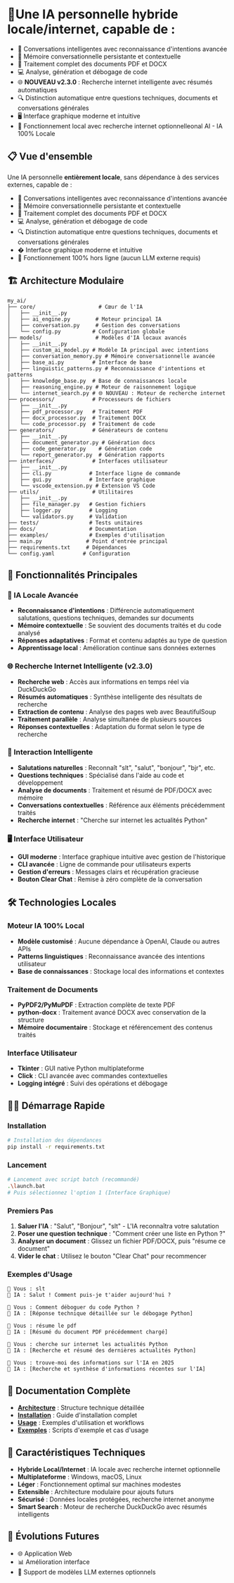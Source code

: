 # 🤖Une IA personnelle **hybride locale/internet**, capable de :
- 💬 Conversations intelligentes avec reconnaissance d'intentions avancée
- 🧠 Mémoire conversationnelle persistante et contextuelle
- 📄 Traitement complet des documents PDF et DOCX
- 💻 Analyse, génération et débogage de code
- 🌐 **NOUVEAU v2.3.0** : Recherche internet intelligente avec résumés automatiques
- 🔍 Distinction automatique entre questions techniques, documents et conversations générales
- 🖥️ Interface graphique moderne et intuitive
- 🔧 Fonctionnement local avec recherche internet optionnelleonal AI - IA 100% Locale

## 📋 Vue d'ensemble

Une IA personnelle **entièrement locale**, sans dépendance à des services externes, capable de :
- 💬 Conversations intelligentes avec reconnaissance d'intentions avancée
- 🧠 Mémoire conversationnelle persistante et contextuelle
- 📄 Traitement complet des documents PDF et DOCX
- 💻 Analyse, génération et débogage de code
- 🔍 Distinction automatique entre questions techniques, documents et conversations générales
- �️ Interface graphique moderne et intuitive
- 🔧 Fonctionnement 100% hors ligne (aucun LLM externe requis)

## 🏗️ Architecture Modulaire

```
my_ai/
├── core/                    # Cœur de l'IA
│   ├── __init__.py
│   ├── ai_engine.py        # Moteur principal IA
│   ├── conversation.py     # Gestion des conversations
│   └── config.py          # Configuration globale
├── models/                 # Modèles d'IA locaux avancés
│   ├── __init__.py
│   ├── custom_ai_model.py # Modèle IA principal avec intentions
│   ├── conversation_memory.py # Mémoire conversationnelle avancée
│   ├── base_ai.py         # Interface de base
│   ├── linguistic_patterns.py # Reconnaissance d'intentions et patterns
│   ├── knowledge_base.py  # Base de connaissances locale
│   ├── reasoning_engine.py # Moteur de raisonnement logique
│   └── internet_search.py # 🌐 NOUVEAU : Moteur de recherche internet
├── processors/            # Processeurs de fichiers
│   ├── __init__.py
│   ├── pdf_processor.py   # Traitement PDF
│   ├── docx_processor.py  # Traitement DOCX
│   └── code_processor.py  # Traitement de code
├── generators/            # Générateurs de contenu
│   ├── __init__.py
│   ├── document_generator.py # Génération docs
│   ├── code_generator.py    # Génération code
│   └── report_generator.py  # Génération rapports
├── interfaces/            # Interfaces utilisateur
│   ├── __init__.py
│   ├── cli.py            # Interface ligne de commande
│   ├── gui.py            # Interface graphique
│   └── vscode_extension.py # Extension VS Code
├── utils/                 # Utilitaires
│   ├── __init__.py
│   ├── file_manager.py   # Gestion fichiers
│   ├── logger.py         # Logging
│   └── validators.py     # Validation
├── tests/                # Tests unitaires
├── docs/                 # Documentation
├── examples/             # Exemples d'utilisation
├── main.py              # Point d'entrée principal
├── requirements.txt     # Dépendances
└── config.yaml         # Configuration
```

## 🚀 Fonctionnalités Principales

### 🧠 IA Locale Avancée
- **Reconnaissance d'intentions** : Différencie automatiquement salutations, questions techniques, demandes sur documents
- **Mémoire contextuelle** : Se souvient des documents traités et du code analysé
- **Réponses adaptatives** : Format et contenu adaptés au type de question
- **Apprentissage local** : Amélioration continue sans données externes

### 🌐 Recherche Internet Intelligente (v2.3.0)
- **Recherche web** : Accès aux informations en temps réel via DuckDuckGo
- **Résumés automatiques** : Synthèse intelligente des résultats de recherche
- **Extraction de contenu** : Analyse des pages web avec BeautifulSoup
- **Traitement parallèle** : Analyse simultanée de plusieurs sources
- **Réponses contextuelles** : Adaptation du format selon le type de recherche

### 💬 Interaction Intelligente
- **Salutations naturelles** : Reconnaît "slt", "salut", "bonjour", "bjr", etc.
- **Questions techniques** : Spécialisé dans l'aide au code et développement
- **Analyse de documents** : Traitement et résumé de PDF/DOCX avec mémoire
- **Conversations contextuelles** : Référence aux éléments précédemment traités
- **Recherche internet** : "Cherche sur internet les actualités Python"

### 🖥️ Interface Utilisateur
- **GUI moderne** : Interface graphique intuitive avec gestion de l'historique
- **CLI avancée** : Ligne de commande pour utilisateurs experts
- **Gestion d'erreurs** : Messages clairs et récupération gracieuse
- **Bouton Clear Chat** : Remise à zéro complète de la conversation

## 🛠️ Technologies Locales

### Moteur IA 100% Local
- **Modèle customisé** : Aucune dépendance à OpenAI, Claude ou autres APIs
- **Patterns linguistiques** : Reconnaissance avancée des intentions utilisateur
- **Base de connaissances** : Stockage local des informations et contextes

### Traitement de Documents
- **PyPDF2/PyMuPDF** : Extraction complète de texte PDF
- **python-docx** : Traitement avancé DOCX avec conservation de la structure
- **Mémoire documentaire** : Stockage et référencement des contenus traités

### Interface Utilisateur
- **Tkinter** : GUI native Python multiplateforme
- **Click** : CLI avancée avec commandes contextuelles
- **Logging intégré** : Suivi des opérations et débogage

## 🏃‍♂️ Démarrage Rapide

### Installation
```bash
# Installation des dépendances
pip install -r requirements.txt
```

### Lancement
```bash
# Lancement avec script batch (recommandé)
.\launch.bat
# Puis sélectionnez l'option 1 (Interface Graphique)
```

### Premiers Pas
1. **Saluer l'IA** : "Salut", "Bonjour", "slt" - L'IA reconnaîtra votre salutation
2. **Poser une question technique** : "Comment créer une liste en Python ?"
3. **Analyser un document** : Glissez un fichier PDF/DOCX, puis "résume ce document"
4. **Vider le chat** : Utilisez le bouton "Clear Chat" pour recommencer

### Exemples d'Usage
```
🤖 Vous : slt
🤖 IA : Salut ! Comment puis-je t'aider aujourd'hui ?

🤖 Vous : Comment déboguer du code Python ?
🤖 IA : [Réponse technique détaillée sur le débogage Python]

🤖 Vous : résume le pdf
🤖 IA : [Résumé du document PDF précédemment chargé]

🤖 Vous : cherche sur internet les actualités Python
🤖 IA : [Recherche et résumé des dernières actualités Python]

🤖 Vous : trouve-moi des informations sur l'IA en 2025
🤖 IA : [Recherche et synthèse d'informations récentes sur l'IA]
```

## 📖 Documentation Complète

- **[Architecture](docs/ARCHITECTURE.md)** : Structure technique détaillée
- **[Installation](docs/INSTALLATION.md)** : Guide d'installation complet
- **[Usage](docs/USAGE.md)** : Exemples d'utilisation et workflows
- **[Exemples](examples/)** : Scripts d'exemple et cas d'usage

## 🔧 Caractéristiques Techniques

- **Hybride Local/Internet** : IA locale avec recherche internet optionnelle
- **Multiplateforme** : Windows, macOS, Linux
- **Léger** : Fonctionnement optimal sur machines modestes
- **Extensible** : Architecture modulaire pour ajouts futurs
- **Sécurisé** : Données locales protégées, recherche internet anonyme
- **Smart Search** : Moteur de recherche DuckDuckGo avec résumés intelligents

## 🚀 Évolutions Futures

- 🌐 Application Web
- 📊 Amélioration interface
- 🤖 Support de modèles LLM externes optionnels
